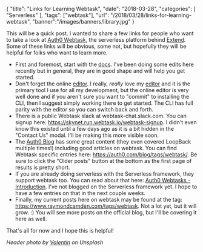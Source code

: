 {
	"title": "Links for Learning Webtask",
	"date": "2018-03-28",
	"categories": [
		"Serverless"
	],
	"tags": ["webtask"],
	"url": "/2018/03/28/links-for-learning-webtask",
	"banner":"/images/banners/library.jpg"
}

This will be a quick post. I wanted to share a few links for people who want to take a look at [Auth0 Webtask](https://webtask.io/), the serverless platform behind [Extend](https://auth0.com/extend). Some of these links will be obvious, some not, but hopefully they will be helpful for folks who want to learn more.

* First and foremost, start with the [docs](https://webtask.io/docs/101). I've been doing some edits here recently but in general, they are in good shape and will help you get started. 
* Don't forget the online [editor](https://webtask.io/docs/101). I really, *really* love my [editor](https://code.visualstudio.com/) and it is the primary tool I use for all my development, but the online editor is very well done and if you aren't sure you want to "commit" to installing the CLI, then I suggest simply working there to get started. The CLI has full parity with the editor so you can switch back and forth.
* There is a public Webtask slack at webtask-chat.slack.com. You can signup here: https://skynet.run.webtask.io/webtask-signup. I didn't even know this existed until a few days ago as it is a bit hidden in the "Contact Us" modal. I'll be making this more visible soon. 
* The [Auth0 Blog](https://auth0.com/blog/) has some great content (they even covered LoopBack multiple times!) including good articles on webtask. You can find Webtask specific entries here: https://auth0.com/blog/tags/webtask/. Be sure to click the "Older posts" button at the bottom as the first page of results is pretty short. 
* If you are already doing serverless with the Serverless framework, they support webtask too. You can read about that here: [Auth0 Webtasks - Introduction](https://serverless.com/framework/docs/providers/webtasks/guide/intro/). I've not blogged on the Serverless framework yet. I hope to have a few entries on that in the next couple weeks.
* Finally, my current posts here on webtask may be found at the tag: https://www.raymondcamden.com/tags/webtask. Not a lot yet, but it will grow. :) You will see more posts on the official blog, but I'll be covering it here as well.

That's all for now and I hope this is helpful!


<i>Header photo by <a href="https://unsplash.com/photos/elFPAMiuxOo?utm_source=unsplash&utm_medium=referral&utm_content=creditCopyText">Valentin</a> on Unsplash</i>
